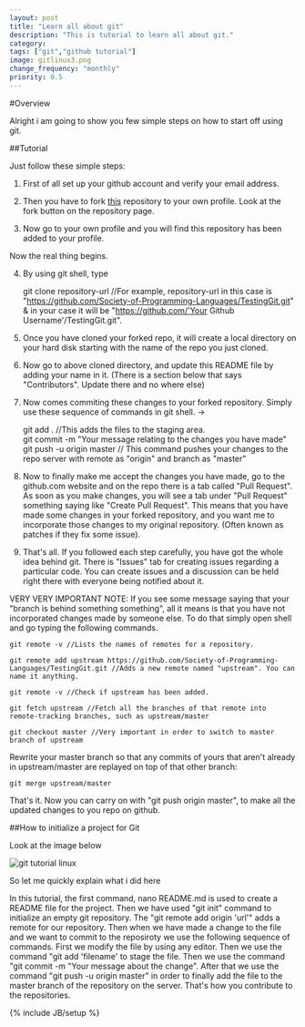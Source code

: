 ```yaml
---
layout: post
title: "Learn all about git"
description: "This is tutorial to learn all about git."
category: 
tags: ["git","github tutorial"]
image: gitlinux3.png
change_frequency: "monthly"
priority: 0.5
---
```


#Overview

Alright i am going to show you few simple steps on how to start off using git.


##Tutorial  

Just follow these simple steps:  

1) First of all set up your github account and verify your email address.

2) Then you have to fork [this](https://github.com/Society-of-Programming-Languages/TestingGit.git) repository to your own profile. Look at the fork button on the repository page.

3) Now go to your own profile and you will find this repository has been added to your profile.

Now the real thing begins.

4) By using git shell, type 

	git clone repository-url //For example, repository-url in this case is "https://github.com/Society-of-Programming-Languages/TestingGit.git" & in your case it will be "https://github.com/'Your Github Username'/TestingGit.git".

5) Once you have cloned your forked repo, it will create a local directory on your hard disk starting with the name of the repo you just cloned.

6) Now go to above cloned directory, and update this README file by adding your name in it. (There is a section below that says "Contributors". Update there and no where else)

7) Now comes commiting these changes to your forked repository. Simply use these sequence of commands in git shell. -> 

    git add . //This adds the files to the staging area.  
    git commit -m "Your message relating to the changes you have made"
    git push -u origin master // This command pushes your changes to the repo server with remote as "origin" and branch as "master"

8) Now to finally make me accept the changes you have made, go to the github.com website and on the repo there is a tab called "Pull Request". As soon as you make changes, you will see a tab under "Pull Request" something saying like "Create Pull Request". This means that you have made some changes in your forked repository, and you want me to incorporate those changes to my original repository. (Often known as patches if they fix some issue).

9) That's all. If you followed each step carefully, you have got the whole idea behind git. There is "Issues" tab for creating issues regarding a particular code. You can create issues and a discussion can be held right there with everyone being notified about it.

VERY VERY IMPORTANT NOTE: If you see some message saying that your "branch is behind something something", all it means is that you have not incorporated changes made by someone else. To do that simply open shell and go typing the following commands.

    git remote -v //Lists the names of remotes for a repository.

    git remote add upstream https://github.com/Society-of-Programming-Languages/TestingGit.git //Adds a new remote named "upstream". You can name it anything.

    git remote -v //Check if upstream has been added.

    git fetch upstream //Fetch all the branches of that remote into remote-tracking branches, such as upstream/master

    git checkout master //Very important in order to switch to master branch of upstream

Rewrite your master branch so that any commits of yours that aren't already in upstream/master are replayed on top of that other branch:

    git merge upstream/master

That's it. Now you can carry on with "git push origin master", to make all the updated changes to you repo on github.


##How to initialize a project for Git

Look at the image below  

<img src="{{ site.url }}/assets/imags/gitlinux3.png" title="git tutorial linux" />

So let me quickly explain what i did here  


In this tutorial, the first command, nano README.md is used to create a README file for the project. Then we have used "git init" command to initialize an empty git repository. The "git remote add origin 'url'" adds a remote for our repository. Then when we have made a change to the file and we want to commit to the reposiroty we use the following sequence of commands.
First we modify the file by using any editor. Then we use the command "git add 'filename' to stage the file. Then we use the command "git commit -m "Your message about the change". After that we use the command "git push -u origin master" in order to finally add the file to the master branch of the repository on the server. That's how you contribute to the repositories. 

{% include JB/setup %}
